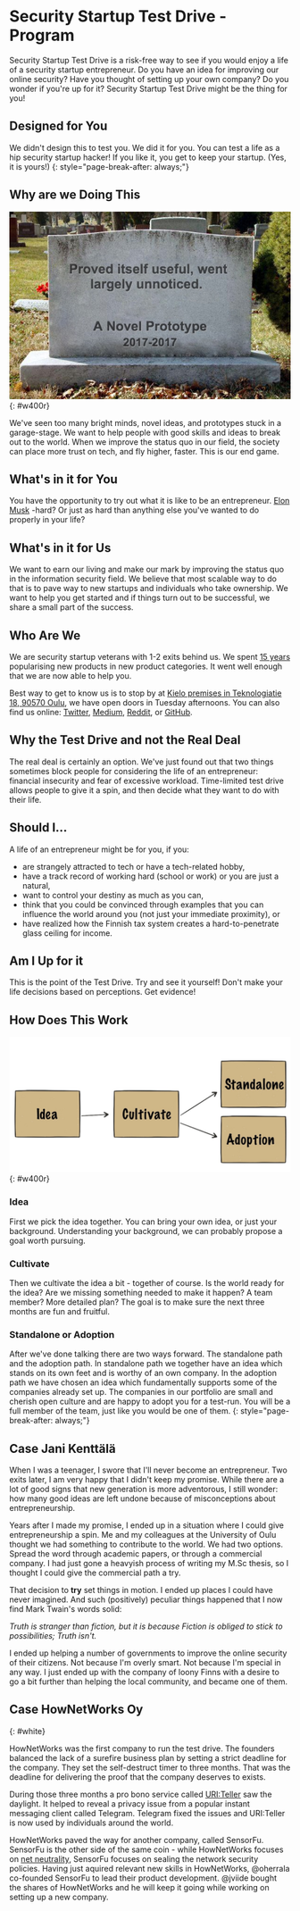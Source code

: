 ---
---
<!-- markdownlint-disable MD041-->
<!-- markdownlint-disable MD033-->
<!-- markdownlint-disable MD026-->

# Security Startup Test Drive -Program

Security Startup Test Drive is a risk-free way to see if you would enjoy a life
of a security startup entrepreneur. Do you have an idea for improving our online
security? Have you thought of setting up your own company? Do you wonder if
you're up for it? Security Startup Test Drive might be the thing for you!

## Designed for You

We didn't design this to test you. We did it for you. You can test a life as a
hip security startup hacker! If you like it, you get to keep your startup. (Yes,
it is yours!) {: style="page-break-after: always;"}

## Why are we Doing This

![Prototype](img/prototype.jpg){: #w400r}

We've seen too many bright minds, novel ideas, and prototypes stuck in a
garage-stage. We want to help people with good skills and ideas to break out to
the world. When we improve the status quo in our field, the society can place
more trust on tech, and fly higher, faster. This is our end game.

## What's in it for You

You have the opportunity to try out what it is like to be an entrepreneur. [Elon
Musk](https://en.wikipedia.org/wiki/Elon_Musk) -hard? Or just as hard than
anything else you've wanted to do properly in your life?

## What's in it for Us

We want to earn our living and make our mark by improving the status quo in the
information security field. We believe that most scalable way to do that is to
pave way to new startups and individuals who take ownership. We want to help you
get started and if things turn out to be successful, we share a small part of
the success.
<div markdown="1" class="container bg-dark">

## Who Are We

We are security startup veterans with 1-2 exits behind us. We spent [15
years](https://en.wikipedia.org/wiki/Codenomicon) popularising new products in
new product categories. It went well enough that we are now able to help you.

Best way to get to know us is to stop by at [Kielo premises in Teknologiatie 18,
90570 Oulu](https://youtu.be/r-e25qPsojc?t=9s), we have open doors in Tuesday
afternoons. You can also find us online: [Twitter](https://twitter.com/scanabc),
[Medium](https://medium.com/@scanabc/has-recommended),
[Reddit](https://www.reddit.com/r/scanabc/), or
[GitHub](https://github.com/scanabc).

## Why the Test Drive and not the Real Deal

The real deal is certainly an option. We've just found out that two things
sometimes block people for considering the life of an entrepreneur: financial
insecurity and fear of excessive workload. Time-limited test drive allows people
to give it a spin, and then decide what they want to do with their life.

## Should I...

A life of an entrepreneur might be for you, if you:

* are strangely attracted to tech or have a tech-related hobby,
* have a track record of working hard (school or work) or you are just a
  natural,
* want to control your destiny as much as you can,
* think that you could be convinced through examples that you can influence the
  world around you (not just your immediate proximity), or
* have realized how the Finnish tax system creates
  a hard-to-penetrate glass ceiling for income.

## Am I Up for it

This is the point of the Test Drive. Try and see it yourself! Don't make your
life decisions based on perceptions. Get evidence!
</div>

<div markdown="1" class="container">

## How Does This Work

![Flow](img/idea.jpg){: #w400r}

### Idea

First we pick the idea together. You can bring your own idea, or just your
background. Understanding your background, we can probably propose a goal worth
pursuing.

### Cultivate

Then we cultivate the idea a bit - together of course. Is the world ready for
the idea? Are we missing something needed to make it happen? A team member? More
detailed plan? The goal is to make sure the next three months are fun and
fruitful.

### Standalone or Adoption

After we've done talking there are two ways forward. The standalone path and the
adoption path. In standalone path we together have an idea which stands on its
own feet and is worthy of an own company. In the adoption path we have chosen an
idea which fundamentally supports some of the companies already set up. The
companies in our portfolio are small and cherish open culture and are happy to
adopt you for a test-run. You will be a full member of the team, just like you
would be one of them. {: style="page-break-after: always;"}
</div>

<div markdown="1" class="container bg-jani">

## Case Jani Kenttälä

When I was a teenager, I swore that I'll never become an entrepreneur. Two exits
later, I am very happy that I didn't keep my promise. While there are a lot of
good signs that new generation is more adventorous, I still wonder: how many
good ideas are left undone because of misconceptions about entrepreneurship.

Years after I made my promise, I ended up in a situation where I could give
entrepreneurship a spin. Me and my colleagues at the University of Oulu thought
we had something to contribute to the world. We had two options. Spread the word
through academic papers, or through a commercial company. I had just gone a
heavyish process of writing my M.Sc thesis, so I thought I could give the
commercial path a try.

That decision to **try** set things in motion. I ended up places I could have
never imagined. And such (positively) peculiar things happened that I now find
Mark Twain's words solid:

*Truth is stranger than fiction, but it is because Fiction is obliged to stick
to possibilities; Truth isn't.*

I ended up helping a number of governments to improve the online security of
their citizens. Not because I'm overly smart. Not because I'm special in any
way. I just ended up with the company of loony Finns with a desire to go a bit
further than helping the local community, and became one of them.
</div>

<div markdown="1" class="container bg-hownetworks">

<!-- markdownlint-disable MD022-->

## Case HowNetWorks Oy
{: #white}

<!-- markdownlint-enable MD022-->

HowNetWorks was the first company to run the test drive. The founders balanced
the lack of a surefire business plan by setting a strict deadline for the
company. They set the self-destruct timer to three months. That was the deadline
for delivering the proof that the company deserves to exists.

During those three months a pro bono service called
[URI:Teller](https://uriteller.io/) saw the daylight. It helped to reveal a
privacy issue from a popular instant messaging client called Telegram. Telegram
fixed the issues and URI:Teller is now used by individuals around the world.

HowNetWorks paved the way for another company, called SensorFu. SensorFu is the
other side of the same coin -  while HowNetWorks focuses on [net
neutrality](https://en.wikipedia.org/wiki/Net_neutrality), SensorFu focuses on
sealing the network security policies. Having just aquired relevant new skills
in HowNetWorks, @oherrala co-founded SensorFu to lead their product development.
@jviide bought the shares of HowNetWorks and he will keep it going while working
on setting up a new company.

</div>

<!-- markdownlint-enable MD041-->
<!-- markdownlint-enable MD033-->
<!-- markdownlint-enable MD026-->
